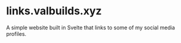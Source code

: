 # links.valbuilds.xyz

A simple website built in Svelte that links to some of my social media profiles.